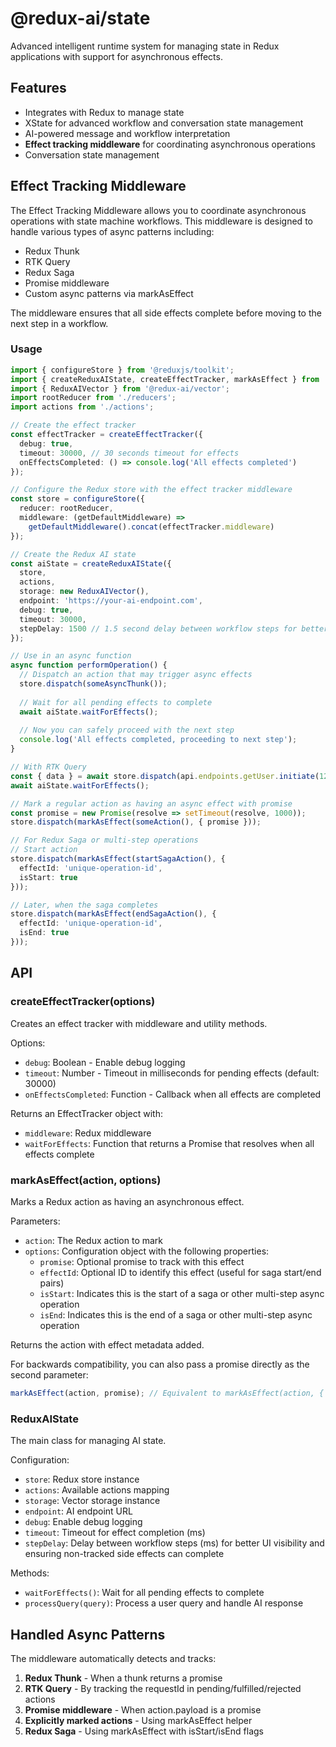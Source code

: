 # @redux-ai/state

Advanced intelligent runtime system for managing state in Redux applications with support for asynchronous effects.

## Features

- Integrates with Redux to manage state
- XState for advanced workflow and conversation state management
- AI-powered message and workflow interpretation
- **Effect tracking middleware** for coordinating asynchronous operations
- Conversation state management

## Effect Tracking Middleware

The Effect Tracking Middleware allows you to coordinate asynchronous operations with state machine workflows. This middleware is designed to handle various types of async patterns including:

- Redux Thunk
- RTK Query
- Redux Saga
- Promise middleware
- Custom async patterns via markAsEffect

The middleware ensures that all side effects complete before moving to the next step in a workflow.

### Usage

```typescript
import { configureStore } from '@reduxjs/toolkit';
import { createReduxAIState, createEffectTracker, markAsEffect } from '@redux-ai/state';
import { ReduxAIVector } from '@redux-ai/vector';
import rootReducer from './reducers';
import actions from './actions';

// Create the effect tracker
const effectTracker = createEffectTracker({ 
  debug: true,
  timeout: 30000, // 30 seconds timeout for effects
  onEffectsCompleted: () => console.log('All effects completed')
});

// Configure the Redux store with the effect tracker middleware
const store = configureStore({
  reducer: rootReducer,
  middleware: (getDefaultMiddleware) =>
    getDefaultMiddleware().concat(effectTracker.middleware)
});

// Create the Redux AI state
const aiState = createReduxAIState({
  store,
  actions,
  storage: new ReduxAIVector(),
  endpoint: 'https://your-ai-endpoint.com',
  debug: true,
  timeout: 30000,
  stepDelay: 1500 // 1.5 second delay between workflow steps for better UI visibility and non-tracked side effects
});

// Use in an async function
async function performOperation() {
  // Dispatch an action that may trigger async effects
  store.dispatch(someAsyncThunk());
  
  // Wait for all pending effects to complete
  await aiState.waitForEffects();
  
  // Now you can safely proceed with the next step
  console.log('All effects completed, proceeding to next step');
}

// With RTK Query
const { data } = await store.dispatch(api.endpoints.getUser.initiate(123));
await aiState.waitForEffects();

// Mark a regular action as having an async effect with promise
const promise = new Promise(resolve => setTimeout(resolve, 1000));
store.dispatch(markAsEffect(someAction(), { promise }));

// For Redux Saga or multi-step operations
// Start action
store.dispatch(markAsEffect(startSagaAction(), { 
  effectId: 'unique-operation-id',
  isStart: true 
}));

// Later, when the saga completes
store.dispatch(markAsEffect(endSagaAction(), { 
  effectId: 'unique-operation-id',
  isEnd: true 
}));
```

## API

### createEffectTracker(options)

Creates an effect tracker with middleware and utility methods.

Options:
- `debug`: Boolean - Enable debug logging
- `timeout`: Number - Timeout in milliseconds for pending effects (default: 30000)
- `onEffectsCompleted`: Function - Callback when all effects are completed

Returns an EffectTracker object with:
- `middleware`: Redux middleware
- `waitForEffects`: Function that returns a Promise that resolves when all effects complete

### markAsEffect(action, options)

Marks a Redux action as having an asynchronous effect.

Parameters:
- `action`: The Redux action to mark
- `options`: Configuration object with the following properties:
  - `promise`: Optional promise to track with this effect
  - `effectId`: Optional ID to identify this effect (useful for saga start/end pairs)
  - `isStart`: Indicates this is the start of a saga or other multi-step async operation
  - `isEnd`: Indicates this is the end of a saga or other multi-step async operation

Returns the action with effect metadata added.

For backwards compatibility, you can also pass a promise directly as the second parameter:
```typescript
markAsEffect(action, promise); // Equivalent to markAsEffect(action, { promise })
```

### ReduxAIState

The main class for managing AI state.

Configuration:
- `store`: Redux store instance
- `actions`: Available actions mapping
- `storage`: Vector storage instance
- `endpoint`: AI endpoint URL
- `debug`: Enable debug logging
- `timeout`: Timeout for effect completion (ms)
- `stepDelay`: Delay between workflow steps (ms) for better UI visibility and ensuring non-tracked side effects can complete

Methods:
- `waitForEffects()`: Wait for all pending effects to complete
- `processQuery(query)`: Process a user query and handle AI response

## Handled Async Patterns

The middleware automatically detects and tracks:

1. **Redux Thunk** - When a thunk returns a promise
2. **RTK Query** - By tracking the requestId in pending/fulfilled/rejected actions
3. **Promise middleware** - When action.payload is a promise
4. **Explicitly marked actions** - Using markAsEffect helper
5. **Redux Saga** - Using markAsEffect with isStart/isEnd flags